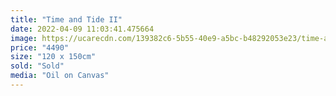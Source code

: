 ```yaml
---
title: "Time and Tide II"
date: 2022-04-09 11:03:41.475664
image: https://ucarecdn.com/139382c6-5b55-40e9-a5bc-b48292053e23/time-and-tide-ii.jpg
price: "4490"
size: "120 x 150cm"
sold: "Sold"
media: "Oil on Canvas"
---
```


